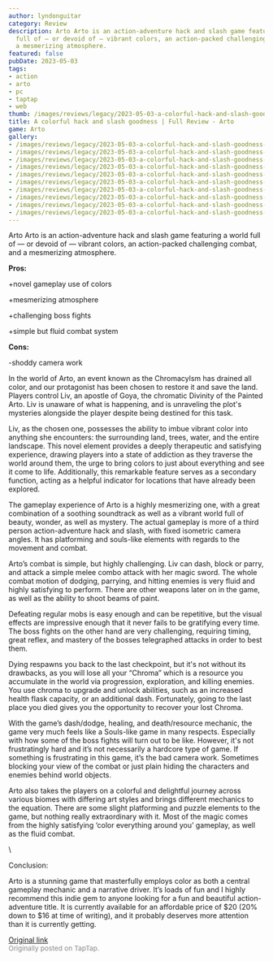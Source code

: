 ```yaml
---
author: lyndonguitar
category: Review
description: Arto Arto is an action-adventure hack and slash game featuring a world
  full of — or devoid of — vibrant colors, an action-packed challenging combat, and
  a mesmerizing atmosphere.
featured: false
pubDate: 2023-05-03
tags:
- action
- arto
- pc
- taptap
- web
thumb: /images/reviews/legacy/2023-05-03-a-colorful-hack-and-slash-goodness--full-review---arto-0.avif
title: A colorful hack and slash goodness | Full Review - Arto
game: Arto
gallery:
- /images/reviews/legacy/2023-05-03-a-colorful-hack-and-slash-goodness--full-review---arto-0.avif
- /images/reviews/legacy/2023-05-03-a-colorful-hack-and-slash-goodness--full-review---arto-1.avif
- /images/reviews/legacy/2023-05-03-a-colorful-hack-and-slash-goodness--full-review---arto-2.avif
- /images/reviews/legacy/2023-05-03-a-colorful-hack-and-slash-goodness--full-review---arto-3.avif
- /images/reviews/legacy/2023-05-03-a-colorful-hack-and-slash-goodness--full-review---arto-4.avif
- /images/reviews/legacy/2023-05-03-a-colorful-hack-and-slash-goodness--full-review---arto-5.avif
- /images/reviews/legacy/2023-05-03-a-colorful-hack-and-slash-goodness--full-review---arto-6.avif
- /images/reviews/legacy/2023-05-03-a-colorful-hack-and-slash-goodness--full-review---arto-7.avif
- /images/reviews/legacy/2023-05-03-a-colorful-hack-and-slash-goodness--full-review---arto-8.avif
- /images/reviews/legacy/2023-05-03-a-colorful-hack-and-slash-goodness--full-review---arto-9.avif
---
```

Arto
Arto is an action-adventure hack and slash game featuring a world full of — or devoid of — vibrant colors, an action-packed challenging combat, and a mesmerizing atmosphere.


**Pros:**


+novel gameplay use of colors

+mesmerizing atmosphere

+challenging boss fights

+simple but fluid combat system


**Cons:**


-shoddy camera work

In the world of Arto, an event known as the Chromacylsm has drained all color, and our protagonist has been chosen to restore it and save the land. Players control Liv, an apostle of Goya, the chromatic Divinity of the Painted Arto. Liv is unaware of what is happening, and is unraveling the plot's mysteries alongside the player despite being destined for this task.

Liv, as the chosen one, possesses the ability to imbue vibrant color into anything she encounters: the surrounding land, trees, water, and the entire landscape. This novel element provides a deeply therapeutic and satisfying experience, drawing players into a state of addiction as they traverse the world around them, the urge to bring colors to just about everything and see it come to life. Additionally, this remarkable feature serves as a secondary function, acting as a helpful indicator for locations that have already been explored.

The gameplay experience of Arto is a highly mesmerizing one, with a great combination of a soothing soundtrack as well as a vibrant world full of beauty, wonder, as well as mystery. The actual gameplay is more of a third person action-adventure hack and slash, with fixed isometric camera angles. It has platforming and souls-like elements with regards to the movement and combat.

Arto’s combat is simple, but highly challenging. Liv can dash, block or parry, and attack a simple melee combo attack with her magic sword. The whole combat motion of dodging, parrying, and hitting enemies is very fluid and highly satisfying to perform. There are other weapons later on in the game, as well as the ability to shoot beams of paint.

Defeating regular mobs is easy enough and can be repetitive, but the visual effects are impressive enough that it never fails to be gratifying every time.  The boss fights on the other hand are very challenging, requiring timing, great reflex, and mastery of the bosses telegraphed attacks in order to best them.

Dying respawns you back to the last checkpoint, but it's not without its drawbacks, as you will lose all your “Chroma” which is a resource you accumulate in the world via progression, exploration, and killing enemies. You use chroma to upgrade and unlock abilities, such as an increased health flask capacity, or an additional dash. Fortunately, going to the last place you died gives you the opportunity to recover your lost Chroma.

With the game’s dash/dodge, healing, and death/resource mechanic, the game very much feels like a Souls-like game in many respects. Especially with how some of the boss fights will turn out to be like. However, it's not frustratingly hard and it’s not necessarily a hardcore type of game. If something is frustrating in this game, it’s the bad camera work. Sometimes blocking your view of the combat or just plain hiding the characters and enemies behind world objects.

Arto also takes the players on a colorful and delightful journey across various biomes with differing art styles and brings different mechanics to the equation. There are some slight platforming and puzzle elements to the game, but nothing really extraordinary with it. Most of the magic comes from the highly satisfying ‘color everything around you’ gameplay, as well as the fluid combat.

\

Conclusion:

Arto is a stunning game that masterfully employs color as both a central gameplay mechanic and a narrative driver. It’s loads of fun and I highly recommend this indie gem to anyone looking for a fun and beautiful action-adventure title. It is currently available for an affordable price of $20 (20% down to $16 at time of writing), and it probably deserves more attention than it is currently getting.

[Original link](https://www.taptap.io/post/5322879)<br><span style="font-size: 0.95em; color: #888;">Originally posted on TapTap.</span>